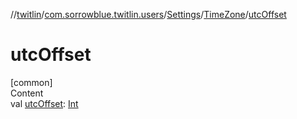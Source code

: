 //[twitlin](../../../index.md)/[com.sorrowblue.twitlin.users](../../index.md)/[Settings](../index.md)/[TimeZone](index.md)/[utcOffset](utc-offset.md)



# utcOffset  
[common]  
Content  
val [utcOffset](utc-offset.md): [Int](https://kotlinlang.org/api/latest/jvm/stdlib/kotlin/-int/index.html)  




